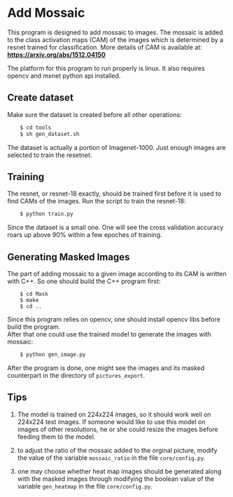 # Add Mossaic

This program is designed to add mossaic to images. The mossaic is added to the class activation maps (CAM) of the images which is determined by a resnet trained for classification. More details of CAM is available at: **https://arxiv.org/abs/1512.04150**

The platform for this program to run properly is linux. It also requires opencv and mxnet python api installed.

## Create dataset
Make sure the dataset is created before all other operations:
```sh
    $ cd tools
    $ sh gen_dataset.sh
```
The dataset is actually a portion of Imagenet-1000. Just enough images are selected to train the resetnet.


## Training
The resnet, or resnet-18 exactly, should be trained first before it is used to find CAMs of the images. Run the script to train the resnet-18:
```sh
    $ python train.py
```
Since the dataset is a small one. One will see the cross validation accuracy roars up above 90% within a few epoches of training.


## Generating Masked Images
The part of adding mossaic to a given image according to its CAM is written with C++. So one should build the C++ program first:
```
    $ cd Mask
    $ make
    $ cd ..
```
Since this program relies on opencv, one should install opencv libs before build the program.   
After that one could use the trained model to generate the images with mossaic:
```sh
    $ python gen_image.py
```
After the program is done, one might see the images and its masked counterpart in the directory of ```pictures_export```.


## Tips

1. The model is trained on 224x224 images, so it should work well on 224x224 test images. If someone would like to use this model on images of other resolutions, he or she could resize the images before feeding them to the model.

2. to adjust the ratio of the mossaic added to the orginal picture, modify the value of the variable ```mossaic_ratio``` in the file ```core/config.py```.

3. one may choose whether heat map images should be generated along with the masked images through modifying the boolean value of the variable ```gen_heatmap``` in the file ```core/config.py```.
